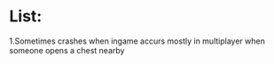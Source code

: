 <h1>List:</h1>
<p>
  1.Sometimes crashes when ingame accurs mostly in multiplayer when someone opens a chest nearby
</p>
